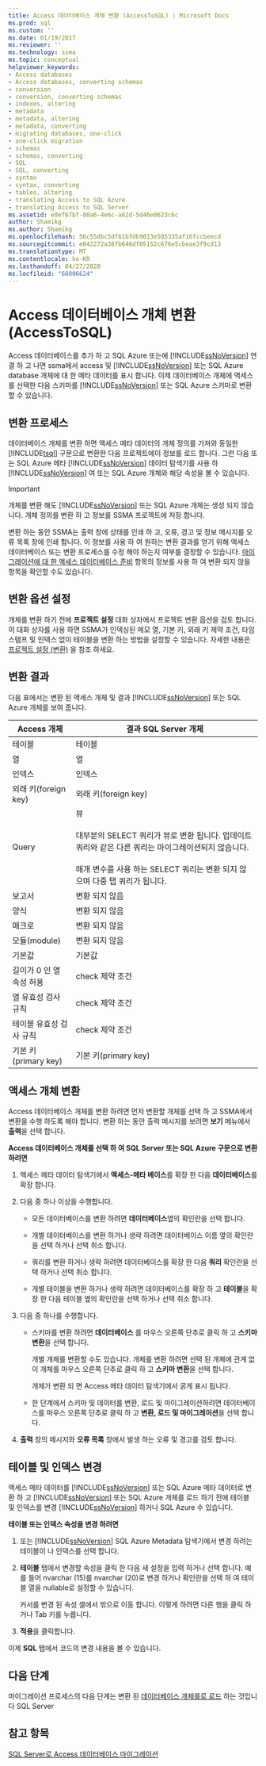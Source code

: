 ```yaml
---
title: Access 데이터베이스 개체 변환 (AccessToSQL) | Microsoft Docs
ms.prod: sql
ms.custom: ''
ms.date: 01/19/2017
ms.reviewer: ''
ms.technology: ssma
ms.topic: conceptual
helpviewer_keywords:
- Access databases
- Access databases, converting schemas
- conversion
- conversion, converting schemas
- indexes, altering
- metadata
- metadata, altering
- metadata, converting
- migrating databases, one-click
- one-click migration
- schemas
- schemas, converting
- SQL
- SQL, converting
- syntax
- syntax, converting
- tables, altering
- translating Access to SQL Azure
- translating Access to SQL Server
ms.assetid: e0ef67bf-80a6-4e6c-a82d-5d46e0623c6c
author: Shamikg
ms.author: Shamikg
ms.openlocfilehash: 56c55dbc5df61bfdb9013e505335af16fccbeecd
ms.sourcegitcommit: e042272a38fb646df05152c676e5cbeae3f9cd13
ms.translationtype: MT
ms.contentlocale: ko-KR
ms.lasthandoff: 04/27/2020
ms.locfileid: "68006624"
---
```

# <a name="converting-access-database-objects-accesstosql"></a>Access 데이터베이스 개체 변환 (AccessToSQL)
Access 데이터베이스를 추가 하 고 SQL Azure 또는에 [!INCLUDE[ssNoVersion](../../includes/ssnoversion-md.md)] 연결 하 고 나면 ssma에서 access 및 [!INCLUDE[ssNoVersion](../../includes/ssnoversion-md.md)] 또는 SQL Azure database 개체에 대 한 메타 데이터를 표시 합니다. 이제 데이터베이스 개체에 액세스를 선택한 다음 스키마를 [!INCLUDE[ssNoVersion](../../includes/ssnoversion-md.md)] 또는 SQL Azure 스키마로 변환할 수 있습니다.  
  
## <a name="the-conversion-process"></a>변환 프로세스  
데이터베이스 개체를 변환 하면 액세스 메타 데이터의 개체 정의를 가져와 동일한 [!INCLUDE[tsql](../../includes/tsql-md.md)] 구문으로 변환한 다음 프로젝트에이 정보를 로드 합니다. 그런 다음 또는 SQL Azure 메타 [!INCLUDE[ssNoVersion](../../includes/ssnoversion-md.md)] 데이터 탐색기를 사용 하 [!INCLUDE[ssNoVersion](../../includes/ssnoversion-md.md)] 여 또는 SQL Azure 개체와 해당 속성을 볼 수 있습니다.  
  
> [!IMPORTANT]  
> 개체를 변환 해도 [!INCLUDE[ssNoVersion](../../includes/ssnoversion-md.md)] 또는 SQL Azure 개체는 생성 되지 않습니다. 개체 정의를 변환 하 고 정보를 SSMA 프로젝트에 저장 합니다.  
  
변환 하는 동안 SSMA는 출력 창에 상태를 인쇄 하 고, 오류, 경고 및 정보 메시지를 오류 목록 창에 인쇄 합니다. 이 정보를 사용 하 여 원하는 변환 결과를 얻기 위해 액세스 데이터베이스 또는 변환 프로세스를 수정 해야 하는지 여부를 결정할 수 있습니다. [마이그레이션에 대 한 액세스 데이터베이스 준비](preparing-access-databases-for-migration-accesstosql.md) 항목의 정보를 사용 하 여 변환 되지 않을 항목을 확인할 수도 있습니다.  
  
## <a name="setting-conversion-options"></a>변환 옵션 설정  
개체를 변환 하기 전에 **프로젝트 설정** 대화 상자에서 프로젝트 변환 옵션을 검토 합니다. 이 대화 상자를 사용 하면 SSMA가 인덱싱된 메모 열, 기본 키, 외래 키 제약 조건, 타임 스탬프 및 인덱스 없이 테이블을 변환 하는 방법을 설정할 수 있습니다. 자세한 내용은 [프로젝트 설정 (변환)](https://msdn.microsoft.com/bcebc635-c638-4ddb-924c-b9ccfef86388) 을 참조 하세요.  
  
## <a name="conversion-results"></a>변환 결과  
다음 표에서는 변환 된 액세스 개체 및 결과 [!INCLUDE[ssNoVersion](../../includes/ssnoversion-md.md)] 또는 SQL Azure 개체를 보여 줍니다.  
  
|Access 개체|결과 SQL Server 개체|  
|-----------------|-------------------------------|  
|테이블|테이블|  
|열|열|  
|인덱스|인덱스|  
|외래 키(foreign key)|외래 키(foreign key)|  
|Query|뷰<br /><br />대부분의 SELECT 쿼리가 뷰로 변환 됩니다. 업데이트 쿼리와 같은 다른 쿼리는 마이그레이션되지 않습니다.<br /><br />매개 변수를 사용 하는 SELECT 쿼리는 변환 되지 않으며 다중 탭 쿼리가 됩니다.|  
|보고서|변환 되지 않음|  
|양식|변환 되지 않음|  
|매크로|변환 되지 않음|  
|모듈(module)|변환 되지 않음|  
|기본값|기본값|  
|길이가 0 인 열 속성 허용|check 제약 조건|  
|열 유효성 검사 규칙|check 제약 조건|  
|테이블 유효성 검사 규칙|check 제약 조건|  
|기본 키(primary key)|기본 키(primary key)|  
  
## <a name="converting-access-objects"></a>액세스 개체 변환  
Access 데이터베이스 개체를 변환 하려면 먼저 변환할 개체를 선택 하 고 SSMA에서 변환을 수행 하도록 해야 합니다. 변환 하는 동안 출력 메시지를 보려면 **보기** 메뉴에서 **출력**을 선택 합니다.  
  
**Access 데이터베이스 개체를 선택 하 여 SQL Server 또는 SQL Azure 구문으로 변환 하려면**  
  
1.  액세스 메타 데이터 탐색기에서 **액세스-메타 베이스**를 확장 한 다음 **데이터베이스**를 확장 합니다.  
  
2.  다음 중 하나 이상을 수행합니다.  
  
    -   모든 데이터베이스를 변환 하려면 **데이터베이스**옆의 확인란을 선택 합니다.  
  
    -   개별 데이터베이스를 변환 하거나 생략 하려면 데이터베이스 이름 옆의 확인란을 선택 하거나 선택 취소 합니다.  
  
    -   쿼리를 변환 하거나 생략 하려면 데이터베이스를 확장 한 다음 **쿼리** 확인란을 선택 하거나 선택 취소 합니다.  
  
    -   개별 테이블을 변환 하거나 생략 하려면 데이터베이스를 확장 하 고 **테이블**을 확장 한 다음 테이블 옆의 확인란을 선택 하거나 선택 취소 합니다.  
  
3.  다음 중 하나를 수행합니다.  
  
    -   스키마를 변환 하려면 **데이터베이스** 를 마우스 오른쪽 단추로 클릭 하 고 **스키마 변환**을 선택 합니다.  
  
        개별 개체를 변환할 수도 있습니다. 개체를 변환 하려면 선택 된 개체에 관계 없이 개체를 마우스 오른쪽 단추로 클릭 하 고 **스키마 변환**을 선택 합니다.  
  
        개체가 변환 되 면 Access 메타 데이터 탐색기에서 굵게 표시 됩니다.  
  
    -   한 단계에서 스키마 및 데이터를 변환, 로드 및 마이그레이션하려면 데이터베이스를 마우스 오른쪽 단추로 클릭 하 고 **변환, 로드 및 마이그레이션**을 선택 합니다.  
  
4.  **출력** 창의 메시지와 **오류 목록** 창에서 발생 하는 오류 및 경고를 검토 합니다.  
  
## <a name="altering-tables-and-indexes"></a>테이블 및 인덱스 변경  
액세스 메타 데이터를 [!INCLUDE[ssNoVersion](../../includes/ssnoversion-md.md)] 또는 SQL Azure 메타 데이터로 변환 하 고 [!INCLUDE[ssNoVersion](../../includes/ssnoversion-md.md)] 또는 SQL Azure 개체를 로드 하기 전에 테이블 및 인덱스를 변경 [!INCLUDE[ssNoVersion](../../includes/ssnoversion-md.md)] 하거나 SQL Azure 수 있습니다.  
  
**테이블 또는 인덱스 속성을 변경 하려면**  
  
1.  또는 [!INCLUDE[ssNoVersion](../../includes/ssnoversion-md.md)] SQL Azure Metadata 탐색기에서 변경 하려는 테이블이 나 인덱스를 선택 합니다.  
  
2.  **테이블** 탭에서 변경할 속성을 클릭 한 다음 새 설정을 입력 하거나 선택 합니다. 예를 들어 nvarchar (15)를 nvarchar (20)로 변경 하거나 확인란을 선택 하 여 테이블 열을 nullable로 설정할 수 있습니다.  
  
    커서를 변경 된 속성 셀에서 밖으로 이동 합니다. 이렇게 하려면 다른 행을 클릭 하거나 Tab 키를 누릅니다.  
  
3.  **적용**을 클릭합니다.  
  
이제 **SQL** 탭에서 코드의 변경 내용을 볼 수 있습니다.  
  
## <a name="next-step"></a>다음 단계  
마이그레이션 프로세스의 다음 단계는 변환 된 [데이터베이스 개체를로 로드](loading-converted-database-objects-into-sql-server-accesstosql.md) 하는 것입니다 SQL Server  
  
## <a name="see-also"></a>참고 항목  
[SQL Server로 Access 데이터베이스 마이그레이션](migrating-access-databases-to-sql-server-azure-sql-db-accesstosql.md)  
  
